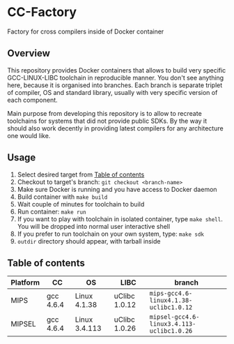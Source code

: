# CC-Factory

Factory for cross compilers inside of Docker container

## Overview

This repository provides Docker containers that allows to build very specific
GCC-LINUX-LIBC toolchain in reproducible manner. You don't see anything here,
because it is organised into branches. Each branch is separate triplet of
compiler, OS and standard library, usually with very specific version of each
component.

Main purpose from developing this repository is to allow to recreate toolchains
for systems that did not provide public SDKs. By the way it should also work
decently in providing latest compilers for any architecture one would like.

## Usage

1. Select desired target from [Table of contents](#table-of-contents)
2. Checkout to target's branch: `git checkout <branch-name>`
3. Make sure Docker is running and you have access to Docker daemon
4. Build container with `make build`
5. Wait couple of minutes for toolchain to build
6. Run container: `make run`
7. If you want to play with toolchain in isolated container, type `make shell`.
   You will be dropped into normal user interactive shell
8. If you prefer to run toolchain on your own system, type: `make sdk`
9. `outdir` directory should appear, with tarball inside

## Table of contents

Platform | CC        | OS            | LIBC          | branch
---------|-----------|---------------|---------------|-------------------------------------------
MIPS     | gcc 4.6.4 | Linux 4.1.38  | uClibc 1.0.12 | `mips-gcc4.6-linux4.1.38-uclibc1.0.12`
MIPSEL   | gcc 4.6.4 | Linux 3.4.113 | uClibc 1.0.26 | `mipsel-gcc4.6-linux3.4.113-uclibc1.0.26`

